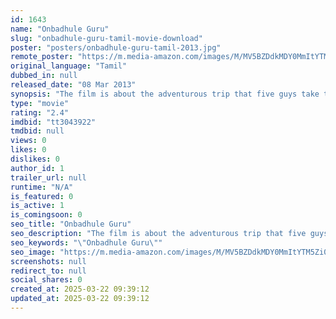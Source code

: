 ```yaml
---
id: 1643
name: "Onbadhule Guru"
slug: "onbadhule-guru-tamil-movie-download"
poster: "posters/onbadhule-guru-tamil-2013.jpg"
remote_poster: "https://m.media-amazon.com/images/M/MV5BZDdkMDY0MmItYTM5Zi00NmZmLWE4OTItMzA5ZDBiNTI5OTUxXkEyXkFqcGdeQXVyMTEzNzg0Mjkx._V1_SX300.jpg"
original_language: "Tamil"
dubbed_in: null
released_date: "08 Mar 2013"
synopsis: "The film is about the adventurous trip that five guys take together, and what happens to them during their expedition"
type: "movie"
rating: "2.4"
imdbid: "tt3043922"
tmdbid: null
views: 0
likes: 0
dislikes: 0
author_id: 1
trailer_url: null
runtime: "N/A"
is_featured: 0
is_active: 1
is_comingsoon: 0
seo_title: "Onbadhule Guru"
seo_description: "The film is about the adventurous trip that five guys take together, and what happens to them during their expedition"
seo_keywords: "\"Onbadhule Guru\""
seo_image: "https://m.media-amazon.com/images/M/MV5BZDdkMDY0MmItYTM5Zi00NmZmLWE4OTItMzA5ZDBiNTI5OTUxXkEyXkFqcGdeQXVyMTEzNzg0Mjkx._V1_SX300.jpg"
screenshots: null
redirect_to: null
social_shares: 0
created_at: 2025-03-22 09:39:12
updated_at: 2025-03-22 09:39:12
---
```


